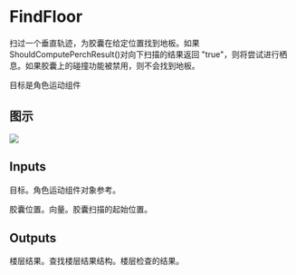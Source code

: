 # FindFloor

扫过一个垂直轨迹，为胶囊在给定位置找到地板。如果ShouldComputePerchResult()对向下扫描的结果返回 "true"，则将尝试进行栖息。如果胶囊上的碰撞功能被禁用，则不会找到地板。

目标是角色运动组件

## 图示

![]($-20221218-20180961.png)

## Inputs

目标。角色运动组件对象参考。

胶囊位置。向量。胶囊扫描的起始位置。  

## Outputs

楼层结果。查找楼层结果结构。楼层检查的结果。
